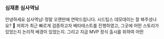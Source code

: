 ### 심재훈 심사역님
안녕하세요 심사역님! 정말 오랜만에 연락드립니다. 시드팁스 데모데이는 잘 봐주셨나요? 🤣 저희가 최근 빠르게 검증하고자 베타테스트를 진행하였고, 그곳에 어떤 스토리가 있었는지 논리적 배경이 있었는지. 그리고 지금 MVP 정식 출시를 위하여 어떤 
